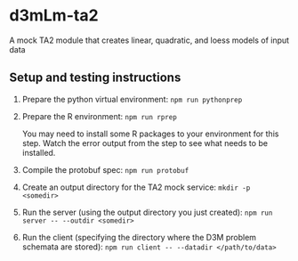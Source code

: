 # d3mLm-ta2
A mock TA2 module that creates linear, quadratic, and loess models of input data

## Setup and testing instructions

1. Prepare the python virtual environment: `npm run pythonprep`

2. Prepare the R environment: `npm run rprep`

   You may need to install some R packages to your environment for this step.
Watch the error output from the step to see what needs to be installed.

3. Compile the protobuf spec: `npm run protobuf`

4. Create an output directory for the TA2 mock service: `mkdir -p <somedir>`

5. Run the server (using the output directory you just created): `npm run server
   -- --outdir <somedir>`

5. Run the client (specifying the directory where the D3M problem schemata are
   stored): `npm run client -- --datadir </path/to/data>`
